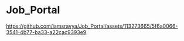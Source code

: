 # Job_Portal


https://github.com/iamsravya/Job_Portal/assets/113273665/5f6a0066-3541-4b77-ba33-a22cac9393e9

